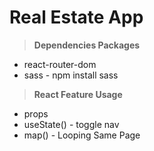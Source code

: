 # Real Estate App

<!-- **[Live Demo]()** -->


> ****Dependencies Packages****
 - react-router-dom
 - sass - npm install sass


 > ****React Feature Usage****
 - props
 - useState() - toggle nav
 - map() - Looping Same Page

